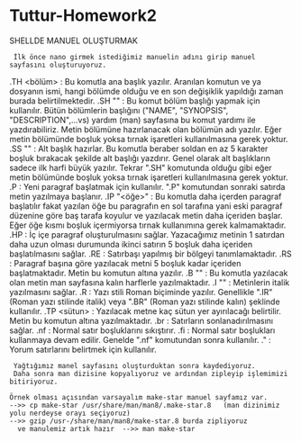 # Tuttur-Homework2
 
   SHELLDE MANUEL OLUŞTURMAK 
   
     İlk önce nano girmek istediğimiz manuelin adını girip manuel sayfasını oluşturuyoruz.
     
 .TH <isim> <bölüm> <zaman> : Bu komutla ana başlık yazılır. Aranılan komutun ve ya dosyanın ismi, hangi bölümde olduğu ve en son değişiklik yapıldığı zaman burada belirtilmektedir.
 .SH "<metin>" : Bu komut bölüm başlığı yapmak için kullanılır. Bütün bölümlerin başlığını ("NAME", "SYNOPSIS",  "DESCRIPTION",...vs) yardım (man) sayfasına bu komut yardımı ile yazdırabiliriz. Metin bölümüne hazırlanacak olan bölümün adı yazılır. Eğer metin bölümünde boşluk yoksa tırnak işaretleri kullanılmasına gerek yoktur.
 .SS "<metin>" : Alt başlık hazırlar. Bu komutla beraber soldan en az 5 karakter boşluk bırakacak şekilde alt başlığı yazdırır. Genel olarak alt başlıkların sadece ilk harfi büyük yazılır. Tekrar ".SH" komutunda olduğu gibi eğer metin bölümünde boşluk yoksa tırnak işaretleri kullanılmasına gerek yoktur.
 .P : Yeni paragraf başlatmak için kullanılır. ".P" komutundan sonraki satırda metin yazılmaya başlanır.
 .IP "<öğe>" : Bu komutla daha içerden paragraf başlatılır fakat yazılan öğe bu paragrafın en sol tarafına yani eski paragraf düzenine göre baş tarafa koyulur ve yazılacak  metin daha içeriden başlar. Eğer öğe kısmı boşluk içermiyorsa tırnak kullanımına gerek  kalmamaktadır.
 .HP : İç içe paragraf oluşturulmasını sağlar. Yazacağımız metinin 1 satırdan daha uzun olması durumunda ikinci satırın 5 boşluk daha içeriden başlatılmasını sağlar.
 .RE : Satırbaşı yapılmış bir bölgeyi tanımlamaktadır.
 .RS : Paragraf başına göre yazılacak metni 5 boşluk kadar içeriden başlatmaktadır. Metin bu komutun altına yazılır.
 .B "<metin>" : Bu komutla yazılacak olan metin man sayfasına kalın harflerle yazılmaktadır.
 .I "<metin>" : Metinlerin italik yazılmasını sağlar.
 .R : Yazı stili Roman biçiminde yazılır. Genellikle ".IR" (Roman yazı stilinde italik) veya ".BR" (Roman yazı stilinde kalın) şeklinde kullanılır.
 .TP <sütun> : Yazılacak metne kaç sütun yer ayırılacağı belirtilir. Metin bu komutun altına yazılmaktadır.
  .br : Satırların sonlanadırılmasını sağlar.
.nf : Normal satır boşluklarını sıkıştırır.
.fi : Normal satır boşlukları kullanmaya devam edilir. Genelde ".nf" komutundan sonra kullanılır.
.\" : Yorum satırlarını belirtmek için kullanılır.
  
     Yağtığımız manel sayfasını oluşturduktan sonra kaydediyoruz.
     Daha sonra man dizisine kopyalıyoruz ve ardından zipleyip işlemimizi bitiriyoruz.
    
    Örnek olması açısından varsayalım make-star manuel sayfamız var.
    -->> cp make-star /usr/share/man/man8/.make-star.8   (man dizinimiz yolu nerdeyse orayı seçiyoruz)
    -->> gzip /usr-/share/man/man8/make-star.8 burda zipliyoruz
      ve manulemiz artık hazır  -->> man make-star
